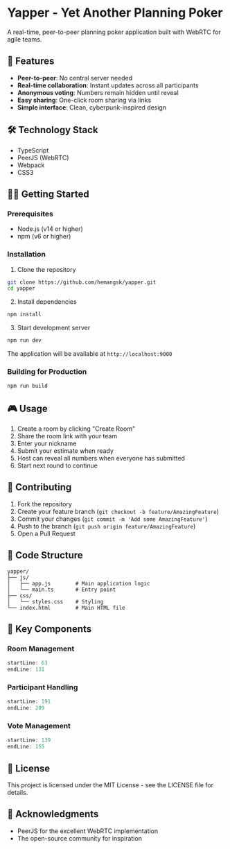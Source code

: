 # Yapper - Yet Another Planning Poker

A real-time, peer-to-peer planning poker application built with WebRTC for agile teams.

## 🚀 Features

- **Peer-to-peer**: No central server needed
- **Real-time collaboration**: Instant updates across all participants
- **Anonymous voting**: Numbers remain hidden until reveal
- **Easy sharing**: One-click room sharing via links
- **Simple interface**: Clean, cyberpunk-inspired design

## 🛠️ Technology Stack

- TypeScript
- PeerJS (WebRTC)
- Webpack
- CSS3

## 🏃‍♂️ Getting Started

### Prerequisites

- Node.js (v14 or higher)
- npm (v6 or higher)

### Installation

1. Clone the repository
```bash
git clone https://github.com/hemangsk/yapper.git
cd yapper
```

2. Install dependencies
```bash
npm install
```

3. Start development server
```bash
npm run dev
```

The application will be available at `http://localhost:9000`

### Building for Production

```bash
npm run build
```

## 🎮 Usage

1. Create a room by clicking "Create Room"
2. Share the room link with your team
3. Enter your nickname
4. Submit your estimate when ready
5. Host can reveal all numbers when everyone has submitted
6. Start next round to continue

## 🤝 Contributing

1. Fork the repository
2. Create your feature branch (`git checkout -b feature/AmazingFeature`)
3. Commit your changes (`git commit -m 'Add some AmazingFeature'`)
4. Push to the branch (`git push origin feature/AmazingFeature`)
5. Open a Pull Request

## 📝 Code Structure

```
yapper/
├── js/
│   ├── app.js        # Main application logic
│   └── main.ts       # Entry point
├── css/
│   └── styles.css    # Styling
└── index.html        # Main HTML file
```

## 🔑 Key Components

### Room Management
```typescript:js/app.js
startLine: 63
endLine: 131
```

### Participant Handling
```typescript:js/app.js
startLine: 191
endLine: 209
```

### Vote Management
```typescript:js/app.js
startLine: 139
endLine: 155
```

## 📜 License

This project is licensed under the MIT License - see the LICENSE file for details.

## 🙏 Acknowledgments

- PeerJS for the excellent WebRTC implementation
- The open-source community for inspiration
